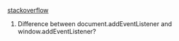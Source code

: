 [stackoverflow](https://stackoverflow.com/questions/12045440/difference-between-document-addeventlistener-and-window-addeventlistener)

1. Difference between document.addEventListener and window.addEventListener?

